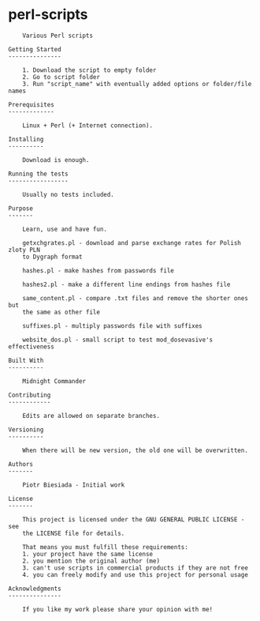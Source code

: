 perl-scripts
============

		Various Perl scripts

	Getting Started
	---------------

		1. Download the script to empty folder
		2. Go to script folder
		3. Run "script_name" with eventually added options or folder/file names

	Prerequisites
	-------------

		Linux + Perl (+ Internet connection).

	Installing
	----------

		Download is enough.

	Running the tests
	-----------------

		Usually no tests included.

	Purpose
	-------

		Learn, use and have fun.

		getxchgrates.pl - download and parse exchange rates for Polish zloty PLN
		to Dygraph format

		hashes.pl - make hashes from passwords file

		hashes2.pl - make a different line endings from hashes file

		same_content.pl - compare .txt files and remove the shorter ones but
		the same as other file

		suffixes.pl - multiply passwords file with suffixes

		website_dos.pl - small script to test mod_dosevasive's effectiveness

	Built With
	----------

		Midnight Commander

	Contributing
	------------

		Edits are allowed on separate branches.

	Versioning
	----------

		When there will be new version, the old one will be overwritten.

	Authors
	-------

		Piotr Biesiada - Initial work

	License
	-------

		This project is licensed under the GNU GENERAL PUBLIC LICENSE - see
		the LICENSE file for details.

		That means you must fulfill these requirements:
		1. your project have the same license
		2. you mention the original author (me)
		3. can't use scripts in commercial products if they are not free
		4. you can freely modify and use this project for personal usage

	Acknowledgments
	---------------

		If you like my work please share your opinion with me!
